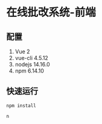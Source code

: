 # 在线批改系统-前端

## 配置

1. Vue 2
2. vue-cli 4.5.12
3. nodejs 14.16.0
4. npm 6.14.10

## 快速运行

~~~
npm install

n
~~~

